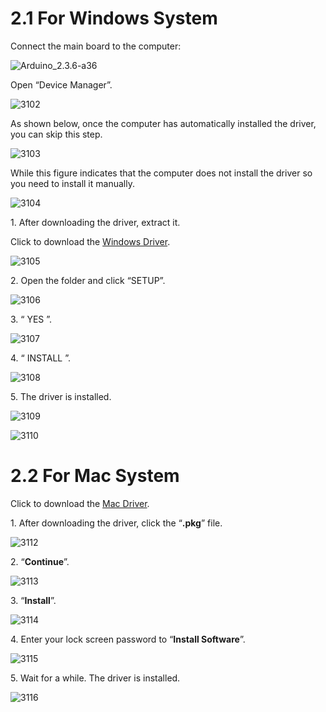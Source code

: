 # 2.1 For Windows System

Connect the main board to the computer:

![Arduino_2.3.6-a36](./media/Arduino_2.3.6-a36.png)

Open “Device Manager”.

![3102](./media/3102.png)

As shown below, once the computer has automatically installed the driver, you can skip this step.

![3103](./media/3103.png)

While this figure indicates that the computer does not install the driver so you need to install it manually.

![3104](./media/3104.png)

1\. After downloading the driver, extract it.

Click to download the [Windows Driver](./Windows.7z).

![3105](./media/3105.png)

2\. Open the folder and click “SETUP”.

![3106](./media/3106.png)

3\. “ YES ”.

![3107](./media/3107.png)

4\. “ INSTALL ”.

![3108](./media/3108.png)

5\. The driver is installed.

![3109](./media/3109.png)

![3110](./media/3110.png)



# 2.2 For Mac System

Click to download the [Mac Driver](./Mac.7z).

1\. After downloading the driver, click the “**.pkg**” file.

![3112](./media/3112.png)

2\. “**Continue**”.

![3113](./media/3113.png)

3\. “**Install**”.

![3114](./media/3114.png)

4\. Enter your lock screen password to “**Install Software**”.

![3115](./media/3115.png)

5\. Wait for a while. The driver is installed.

![3116](./media/3116.png)

